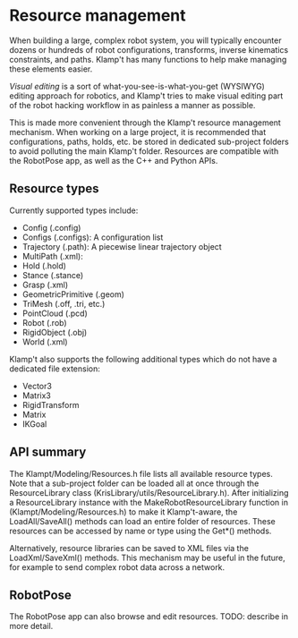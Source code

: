 # Resource management

When building a large, complex robot system, you will typically encounter dozens or hundreds of robot configurations, transforms, inverse kinematics constraints, and paths.  Klamp't has many functions to help make managing these elements easier.

_Visual editing_ is a sort of what-you-see-is-what-you-get (WYSIWYG) editing approach for robotics, and Klamp't tries to make visual editing part of the robot hacking workflow in as painless a manner as possible.

This is made more convenient through the Klamp't resource management mechanism. When working on a large project, it is recommended that configurations, paths, holds, etc. be stored in dedicated sub-project folders to avoid polluting the main Klamp't folder. Resources are compatible with the RobotPose app, as well as the C++ and Python APIs.

## Resource types

Currently supported types include:

- Config (.config)
- Configs (.configs): A configuration list
- Trajectory (.path): A piecewise linear trajectory object
- MultiPath (.xml): 
- Hold (.hold)
- Stance (.stance)
- Grasp (.xml)
- GeometricPrimitive (.geom)
- TriMesh (.off, .tri, etc.)
- PointCloud (.pcd)
- Robot (.rob)
- RigidObject (.obj)
- World (.xml)

Klamp't also supports the following additional types which do not have a dedicated file extension:

- Vector3
- Matrix3
- RigidTransform
- Matrix
- IKGoal


## API summary

The Klampt/Modeling/Resources.h file lists all available resource types. Note that a sub-project folder can be loaded all at once through the ResourceLibrary class (KrisLibrary/utils/ResourceLibrary.h). After initializing a ResourceLibrary instance with the MakeRobotResourceLibrary function in (Klampt/Modeling/Resources.h) to make it Klamp't-aware, the LoadAll/SaveAll() methods can load an entire folder of resources. These resources can be accessed by name or type using the Get\*() methods.

Alternatively, resource libraries can be saved to XML files via the LoadXml/SaveXml() methods. This mechanism may be useful in the future, for example to send complex robot data across a network.


## RobotPose

The RobotPose app can also browse and edit resources.  TODO: describe in more detail.

